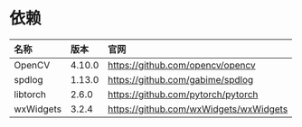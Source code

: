 # 依赖

|名称|版本|官网|
|:--|:--|:--|
|OpenCV|4.10.0|https://github.com/opencv/opencv|
|spdlog|1.13.0|https://github.com/gabime/spdlog|
|libtorch|2.6.0|https://github.com/pytorch/pytorch|
|wxWidgets|3.2.4|https://github.com/wxWidgets/wxWidgets|
